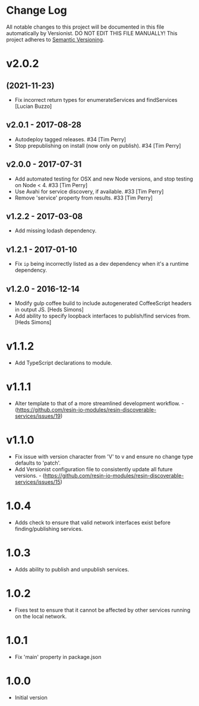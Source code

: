 # Change Log

All notable changes to this project will be documented in this file
automatically by Versionist. DO NOT EDIT THIS FILE MANUALLY!
This project adheres to [Semantic Versioning](http://semver.org/).

# v2.0.2
## (2021-11-23)

* Fix incorrect return types for enumerateServices and findServices [Lucian Buzzo]

## v2.0.1 - 2017-08-28

* Autodeploy tagged releases. #34 [Tim Perry]
* Stop prepublishing on install (now only on publish). #34 [Tim Perry]

## v2.0.0 - 2017-07-31

* Add automated testing for OSX and new Node versions, and stop testing on Node < 4. #33 [Tim Perry]
* Use Avahi for service discovery, if available. #33 [Tim Perry]
* Remove 'service' property from results. #33 [Tim Perry]

## v1.2.2 - 2017-03-08

* Add missing lodash dependency.

## v1.2.1 - 2017-01-10

* Fix `ip` being incorrectly listed as a dev dependency when it's a runtime dependency.

## v1.2.0 - 2016-12-14

* Modify gulp coffee build to include autogenerated CoffeeScript headers in output JS. [Heds Simons]
* Add ability to specify loopback interfaces to publish/find services from. [Heds Simons]

# v1.1.2

* Add TypeScript declarations to module.

# v1.1.1

* Alter template to that of a more streamlined development workflow. - (https://github.com/resin-io-modules/resin-discoverable-services/issues/19)

# v1.1.0

* Fix issue with version character from 'V' to v and ensure no change type defaults to 'patch'.
* Add Versionist configuration file to consistently update all future versions. - (https://github.com/resin-io-modules/resin-discoverable-services/issues/15)

# 1.0.4

* Adds check to ensure that valid network interfaces exist before finding/publishing services.

# 1.0.3

* Adds ability to publish and unpublish services.

# 1.0.2

* Fixes test to ensure that it cannot be affected by other services running on the local network.

# 1.0.1

* Fix 'main' property in package.json

# 1.0.0

* Initial version

